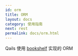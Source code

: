 ```yaml
---
id: orm
title: ORM
layout: docs
category: 使用指南
next: rest
permalink: docs/orm.html
---
```


Qails 使用 [bookshelf](https://www.npmjs.com/package/bookshelf) 实现的 ORM
